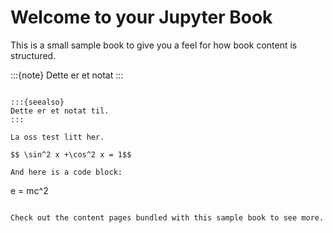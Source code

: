 # Welcome to your Jupyter Book

This is a small sample book to give you a feel for how book content is
structured.

:::{note}
Dette er et notat
:::
```

:::{seealso}
Dette er et notat til.
:::

La oss test litt her. 

$$ \sin^2 x +\cos^2 x = 1$$ 

And here is a code block:

```
e = mc^2
```

Check out the content pages bundled with this sample book to see more.
